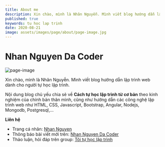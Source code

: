 ```yaml
---
title: About me
description: Xin chào, mình là Nhân Nguyễn. Mình viết blog hướng dẫn lập trình web dành cho người tự học lập trình.
published: true
keywords: tu hoc lap trinh
date: 2020-08-21
image: assets/images/page/about/page-image.jpg
---
```

# Nhan Nguyen Da Coder

![page-image](assets/images/page/about/page-image.jpg)

Xin chào, mình là Nhân Nguyễn. Mình viết blog hướng dẫn lập trình web dành cho người tự học lập trình.

Nội dung blog chủ yếu chia sẻ về **Cách tự học lập trình từ cơ bản** theo kinh nghiệm của chính bản thân mình, cũng như hướng dẫn các công nghệ lập trình web như HTML, CSS, Javascript, Bootstrap, Angular, Nodejs, Mongodb, Postgresql,...

**Liên hệ**
- Trang cá nhân: [Nhan Nguyen](https://www.facebook.com/nhaancs)
- Thông báo bài viết mới trên: [Nhan Nguyen Da Coder](https://www.facebook.com/NhanNguyenDaCoder)
- Thảo luận, hỏi đáp trên group: [Tôi tự học lập trình](https://www.facebook.com/groups/toituhoclaptrinhgroup)